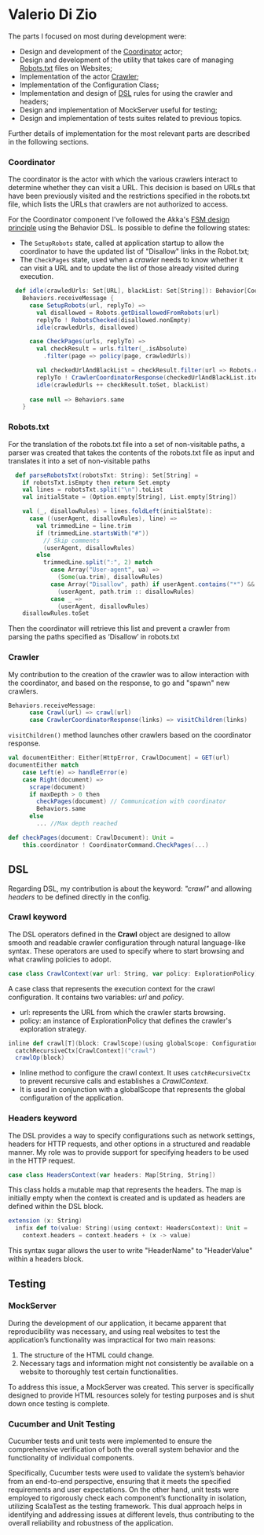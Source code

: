 # Valerio Di Zio

The parts I focused on most during development were:
- Design and development of the [Coordinator](Coordinator.md) actor;
- Design and development of the utility that takes care of managing [Robots.txt](Coordinator.md#robots-txt) files on Websites;
- Implementation of the actor [Crawler](Crawler.md);
- Implementation of the Configuration Class;
- Implementation and design of [DSL](DSL.md) rules for using the crawler and headers;
- Design and implementation of MockServer useful for testing;
- Design and implementation of tests suites related to previous topics.


Further details of implementation for the most relevant parts are described in the following sections.

### Coordinator
The coordinator is the actor with which the various crawlers interact to determine whether they can visit a URL. 
This decision is based on URLs that have been previously visited and the restrictions specified in the robots.txt file, which lists the URLs that crawlers are not authorized to access.

For the Coordinator component I've followed the Akka's [FSM design principle](https://doc.akka.io/docs/akka/current/typed/fsm.html) using the Behavior DSL. 
Is possible to define the following states:
- The `SetupRobots` state, called at application startup to allow the coordinator to have the updated list of "Disallow" links in the Robot.txt;
- The `CheckPages` state, used when a *crawler* needs to know whether it can visit a URL and to update the list of those already visited during execution.

```Scala
  def idle(crawledUrls: Set[URL], blackList: Set[String]): Behavior[CoordinatorCommand] =
    Behaviors.receiveMessage {
      case SetupRobots(url, replyTo) =>
        val disallowed = Robots.getDisallowedFromRobots(url)
        replyTo ! RobotsChecked(disallowed.nonEmpty)
        idle(crawledUrls, disallowed)

      case CheckPages(urls, replyTo) =>
        val checkResult = urls.filter(_.isAbsolute)
          .filter(page => policy(page, crawledUrls))

        val checkedUrlAndBlackList = checkResult.filter(url => Robots.canVisit(url.toString, blackList))
        replyTo ! CrawlerCoordinatorResponse(checkedUrlAndBlackList.iterator)
        idle(crawledUrls ++ checkResult.toSet, blackList)
        
      case null => Behaviors.same
    }
```

### Robots.txt
For the translation of the robots.txt file into a set of non-visitable paths,
a parser was created that takes the contents of the robots.txt file as input and translates it into a set of non-visitable paths
```Scala
  def parseRobotsTxt(robotsTxt: String): Set[String] =
    if robotsTxt.isEmpty then return Set.empty
    val lines = robotsTxt.split("\n").toList
    val initialState = (Option.empty[String], List.empty[String])

    val (_, disallowRules) = lines.foldLeft(initialState):
      case ((userAgent, disallowRules), line) =>
        val trimmedLine = line.trim
        if (trimmedLine.startsWith("#"))
          // Skip comments
          (userAgent, disallowRules)
        else
          trimmedLine.split(":", 2) match
            case Array("User-agent", ua) =>
              (Some(ua.trim), disallowRules)
            case Array("Disallow", path) if userAgent.contains("*") && path.trim.nonEmpty =>
              (userAgent, path.trim :: disallowRules)
            case _ =>
              (userAgent, disallowRules)
    disallowRules.toSet
```
Then the coordinator will retrieve this list and prevent a crawler from parsing the paths specified as ‘Disallow’ in robots.txt

### Crawler
My contribution to the creation of the crawler was to allow interaction with the coordinator, 
and based on the response, to go and "spawn" new crawlers.
```Scala
Behaviors.receiveMessage:
      case Crawl(url) => crawl(url)
      case CrawlerCoordinatorResponse(links) => visitChildren(links) 
```
`visitChildren()` method launches other crawlers based on the coordinator response.

```Scala
val documentEither: Either[HttpError, CrawlDocument] = GET(url)
documentEither match
    case Left(e) => handleError(e)
    case Right(document) =>
      scrape(document)
      if maxDepth > 0 then
        checkPages(document) // Communication with coordinator
        Behaviors.same
      else
        ... //Max depth reached
```
```Scala
def checkPages(document: CrawlDocument): Unit =
    this.coordinator ! CoordinatorCommand.CheckPages(...)
```

## DSL
Regarding DSL, my contribution is about the keyword: *"crawl"* and allowing *headers* to be defined directly in the config.

### Crawl keyword
The DSL operators defined in the **Crawl** object are designed to allow smooth and readable crawler configuration through natural language-like syntax. These operators are used to specify where to start browsing and what crawling policies to adopt.

```Scala
case class CrawlContext(var url: String, var policy: ExplorationPolicy)
```
A case class that represents the execution context for the crawl configuration. It contains two variables: _url_ and _policy_.
- url: represents the URL from which the crawler starts browsing.
- policy: an instance of ExplorationPolicy that defines the crawler's exploration strategy.

```Scala
inline def crawl[T](block: CrawlScope)(using globalScope: ConfigurationWrapper[T]): Unit =
  catchRecursiveCtx[CrawlContext]("crawl")
  crawlOp(block)
```
- Inline method to configure the crawl context. It uses `catchRecursiveCtx` to prevent recursive calls and establishes a _CrawlContext_.
- It is used in conjunction with a globalScope that represents the global configuration of the application.

### Headers keyword
The DSL provides a way to specify configurations such as network settings, headers for HTTP requests, and other options in a structured and readable manner.
My role was to provide support for specifying headers to be used in the HTTP request.
```Scala
case class HeadersContext(var headers: Map[String, String])
```
This class holds a mutable map that represents the headers. 
The map is initially empty when the context is created and is updated as headers are defined within the DSL block.

```Scala
extension (x: String)
  infix def to(value: String)(using context: HeadersContext): Unit = 
    context.headers = context.headers + (x -> value)
```
This syntax sugar allows the user to write "HeaderName" to "HeaderValue" within a headers block.

## Testing
### MockServer
During the development of our application, it became apparent that reproducibility was necessary, and using real websites to test the application’s functionality was impractical for two main reasons:
1. The structure of the HTML could change. 
2. Necessary tags and information might not consistently be available on a website to thoroughly test certain functionalities.

To address this issue, a MockServer was created. This server is specifically designed to provide HTML resources solely for testing purposes and is shut down once testing is complete.

### Cucumber and Unit Testing
Cucumber tests and unit tests were implemented to ensure the comprehensive verification of both the overall system behavior and the functionality of individual components. 

Specifically, Cucumber tests were used to validate the system’s behavior from an end-to-end perspective, ensuring that it meets the specified requirements and user expectations. 
On the other hand, unit tests were employed to rigorously check each component’s functionality in isolation, utilizing ScalaTest as the testing framework. 
This dual approach helps in identifying and addressing issues at different levels, thus contributing to the overall reliability and robustness of the application.


